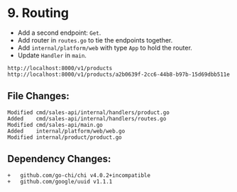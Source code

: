 # 9. Routing

- Add a second endpoint: `Get`.
- Add router in `routes.go` to tie the endpoints together.
- Add `internal/platform/web` with type `App` to hold the router.
- Update `Handler` in `main`.

```
http://localhost:8000/v1/products
http://localhost:8000/v1/products/a2b0639f-2cc6-44b8-b97b-15d69dbb511e
```

## File Changes:

```
Modified cmd/sales-api/internal/handlers/product.go
Added    cmd/sales-api/internal/handlers/routes.go
Modified cmd/sales-api/main.go
Added    internal/platform/web/web.go
Modified internal/product/product.go
```

## Dependency Changes:

```
+ 	github.com/go-chi/chi v4.0.2+incompatible
+ 	github.com/google/uuid v1.1.1
```